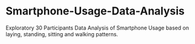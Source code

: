 # Smartphone-Usage-Data-Analysis
Exploratory 30 Participants Data Analysis of Smartphone Usage based on laying, standing, sitting and walking patterns.
